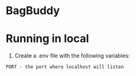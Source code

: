 # BagBuddy

# Running in local
1. Create a .env file with the following variables:
```
PORT - the port where localhost will listen
```
